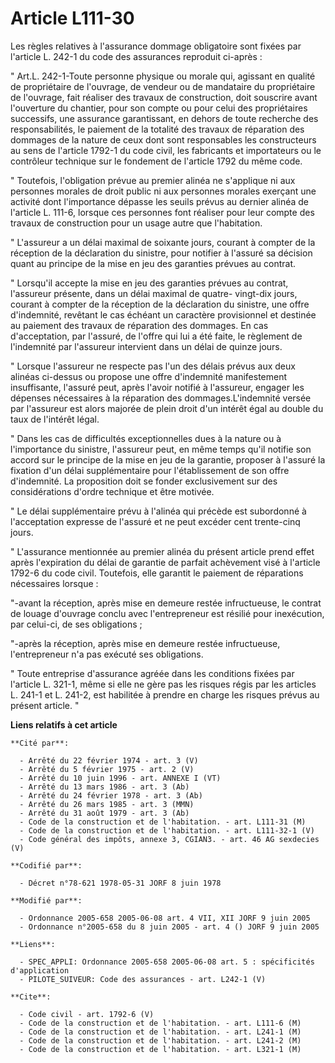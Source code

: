 # Article L111-30

Les règles relatives à l'assurance dommage obligatoire sont fixées par l'article L. 242-1 du code des assurances reproduit
ci-après : 

" Art.L. 242-1-Toute personne physique ou morale qui, agissant en qualité de propriétaire de l'ouvrage, de vendeur ou de
mandataire du propriétaire de l'ouvrage, fait réaliser des travaux de construction, doit souscrire avant l'ouverture du
chantier, pour son compte ou pour celui des propriétaires successifs, une assurance garantissant, en dehors de toute
recherche des responsabilités, le paiement de la totalité des travaux de réparation des dommages de la nature de ceux dont
sont responsables les constructeurs au sens de l'article 1792-1 du code civil, les fabricants et importateurs ou le
contrôleur technique sur le fondement de l'article 1792 du même code. 

" Toutefois, l'obligation prévue au premier alinéa ne s'applique ni aux personnes morales de droit public ni aux personnes
morales exerçant une activité dont l'importance dépasse les seuils prévus au dernier alinéa de l'article L. 111-6, lorsque
ces personnes font réaliser pour leur compte des travaux de construction pour un usage autre que l'habitation. 

" L'assureur a un délai maximal de soixante jours, courant à compter de la réception de la déclaration du sinistre, pour
notifier à l'assuré sa décision quant au principe de la mise en jeu des garanties prévues au contrat. 

" Lorsqu'il accepte la mise en jeu des garanties prévues au contrat, l'assureur présente, dans un délai maximal de quatre-
vingt-dix jours, courant à compter de la réception de la déclaration du sinistre, une offre d'indemnité, revêtant le cas
échéant un caractère provisionnel et destinée au paiement des travaux de réparation des dommages. En cas d'acceptation, par
l'assuré, de l'offre qui lui a été faite, le règlement de l'indemnité par l'assureur intervient dans un délai de quinze
jours. 

" Lorsque l'assureur ne respecte pas l'un des délais prévus aux deux alinéas ci-dessus ou propose une offre d'indemnité
manifestement insuffisante, l'assuré peut, après l'avoir notifié à l'assureur, engager les dépenses nécessaires à la
réparation des dommages.L'indemnité versée par l'assureur est alors majorée de plein droit d'un intérêt égal au double du
taux de l'intérêt légal. 

" Dans les cas de difficultés exceptionnelles dues à la nature ou à l'importance du sinistre, l'assureur peut, en même temps
qu'il notifie son accord sur le principe de la mise en jeu de la garantie, proposer à l'assuré la fixation d'un délai
supplémentaire pour l'établissement de son offre d'indemnité. La proposition doit se fonder exclusivement sur des
considérations d'ordre technique et être motivée. 

" Le délai supplémentaire prévu à l'alinéa qui précède est subordonné à l'acceptation expresse de l'assuré et ne peut excéder
cent trente-cinq jours. 

" L'assurance mentionnée au premier alinéa du présent article prend effet après l'expiration du délai de garantie de parfait
achèvement visé à l'article 1792-6 du code civil. Toutefois, elle garantit le paiement de réparations nécessaires lorsque : 

"-avant la réception, après mise en demeure restée infructueuse, le contrat de louage d'ouvrage conclu avec l'entrepreneur
est résilié pour inexécution, par celui-ci, de ses obligations ; 

"-après la réception, après mise en demeure restée infructueuse, l'entrepreneur n'a pas exécuté ses obligations. 

" Toute entreprise d'assurance agréée dans les conditions fixées par l'article L. 321-1, même si elle ne gère pas les risques
régis par les articles L. 241-1 et L. 241-2, est habilitée à prendre en charge les risques prévus au présent article. "

**Liens relatifs à cet article**

	**Cité par**:

	  - Arrêté du 22 février 1974 - art. 3 (V)
	  - Arrêté du 5 février 1975 - art. 2 (V)
	  - Arrêté du 10 juin 1996 - art. ANNEXE I (VT)
	  - Arrêté du 13 mars 1986 - art. 3 (Ab)
	  - Arrêté du 24 février 1978 - art. 3 (Ab)
	  - Arrêté du 26 mars 1985 - art. 3 (MMN)
	  - Arrêté du 31 août 1979 - art. 3 (Ab)
	  - Code de la construction et de l'habitation. - art. L111-31 (M)
	  - Code de la construction et de l'habitation. - art. L111-32-1 (V)
	  - Code général des impôts, annexe 3, CGIAN3. - art. 46 AG sexdecies (V)

	**Codifié par**:

	  - Décret n°78-621 1978-05-31 JORF 8 juin 1978

	**Modifié par**:

	  - Ordonnance 2005-658 2005-06-08 art. 4 VII, XII JORF 9 juin 2005
	  - Ordonnance n°2005-658 du 8 juin 2005 - art. 4 () JORF 9 juin 2005

	**Liens**:

	  - SPEC_APPLI: Ordonnance 2005-658 2005-06-08 art. 5 : spécificités d'application
	  - PILOTE_SUIVEUR: Code des assurances - art. L242-1 (V)

	**Cite**:

	  - Code civil - art. 1792-6 (V)
	  - Code de la construction et de l'habitation. - art. L111-6 (M)
	  - Code de la construction et de l'habitation. - art. L241-1 (M)
	  - Code de la construction et de l'habitation. - art. L241-2 (M)
	  - Code de la construction et de l'habitation. - art. L321-1 (M)
